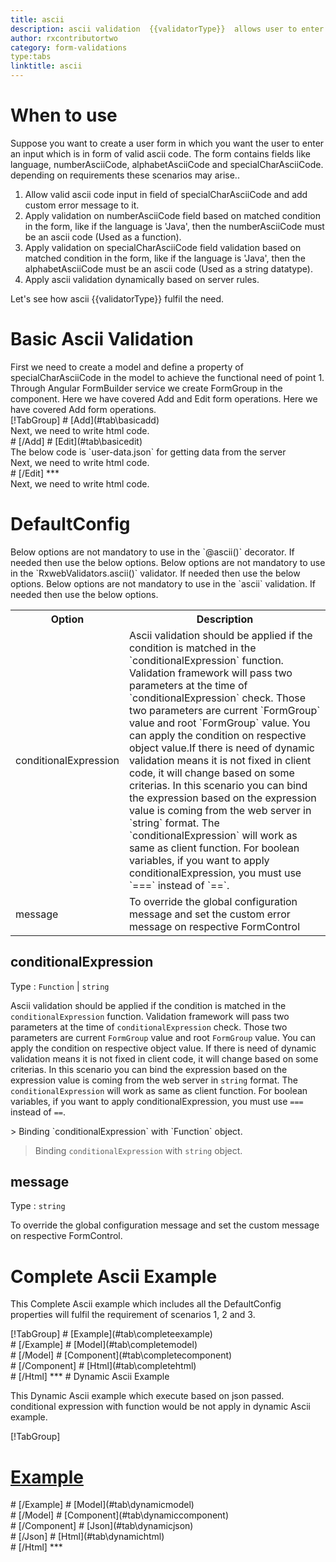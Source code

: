 ```yaml
---
title: ascii
description: ascii validation  {{validatorType}}  allows user to enter the input which is in the proper ascii format.
author: rxcontributortwo
category: form-validations
type:tabs
linktitle: ascii
---
```

# When to use
Suppose you want to create a user form in which you want the user to enter an  input which is in form of valid ascii code. The form contains fields like language, numberAsciiCode, alphabetAsciiCode and specialCharAsciiCode. depending on requirements these scenarios may arise..
<ol class='showHideElement'>
     <li>Allow valid ascii code input in field of specialCharAsciiCode and add custom error message to it.</li>
     <li>Apply validation on numberAsciiCode field based on matched condition in the form, like if the language is 'Java', then the numberAsciiCode must be an ascii code (Used as a function).</li>
     <li>Apply validation on specialCharAsciiCode field validation based on matched condition in the form, like if the language is 'Java', then the alphabetAsciiCode must be an ascii code (Used as a string datatype).</li>
     <data-scope scope="['decorator','validator']">
          <li>Apply ascii validation dynamically based on server rules.</li>
     </data-scope>
</ol>
Let's see how ascii  {{validatorType}}  fulfil the need.

# Basic Ascii Validation
<data-scope scope="['decorator','template-driven-directives','template-driven-decorators']">
First we need to create a model and define a property of specialCharAsciiCode in the model to achieve the functional need of point 1.
<div component="app-code" key="ascii-add-model"></div> 
</data-scope>
Through Angular FormBuilder service we create FormGroup in the component.
<data-scope scope="['decorator']">
Here we have covered Add and Edit form operations. 
</data-scope>

<data-scope scope="['validator','template-driven-directives','template-driven-decorators']">
Here we have covered Add form operations. 
</data-scope>

<data-scope scope="['decorator']">
<div component="app-tabs" key="basic-operations"></div>
[!TabGroup]
# [Add](#tab\basicadd)
<div component="app-code" key="ascii-add-component"></div> 
Next, we need to write html code.
<div component="app-code" key="ascii-add-html"></div> 
<div component="app-example-runner" ref-component="app-ascii-add"></div>
# [/Add]
# [Edit](#tab\basicedit)
<div component="app-code" key="ascii-edit-component"></div>
The below code is `user-data.json` for getting data from the server 
<div component="app-code" key="ascii-edit-json"></div> 
Next, we need to write html code.
<div component="app-code" key="ascii-edit-html"></div> 
<div component="app-example-runner" ref-component="app-ascii-edit"></div>
# [/Edit]
***
</data-scope>

<data-scope scope="['validator','template-driven-directives','template-driven-decorators']">
<div component="app-code" key="ascii-add-component"></div> 
Next, we need to write html code.
<div component="app-code" key="ascii-add-html"></div> 
<div component="app-example-runner" ref-component="app-ascii-add"></div>
</data-scope>

# DefaultConfig
<data-scope scope="['decorator']">
Below options are not mandatory to use in the `@ascii()` decorator. If needed then use the below options.
</data-scope>
<data-scope scope="['validator']">
Below options are not mandatory to use in the `RxwebValidators.ascii()` validator. If needed then use the below options.
</data-scope>
<data-scope scope="['template-driven-directives','template-driven-decorators']">
Below options are not mandatory to use in the `ascii` validation. If needed then use the below options.
</data-scope>

<table class="table table-bordered table-striped showHideElement">
<tr><th>Option</th><th>Description</th></tr>
<tr><td><a   (click)='scrollTo("#conditionalExpression")' title="conditionalExpression">conditionalExpression</a></td><td>Ascii validation should be applied if the condition is matched in the `conditionalExpression` function. Validation framework will pass two parameters at the time of `conditionalExpression` check. Those two parameters are current `FormGroup` value and root `FormGroup` value. You can apply the condition on respective object value.If there is need of dynamic validation means it is not fixed in client code, it will change based on some criterias. In this scenario you can bind the expression based on the expression value is coming from the web server in `string` format. The `conditionalExpression` will work as same as client function. For boolean variables, if you want to apply conditionalExpression, you must use `===` instead of `==`.</td></tr>
<tr><td><a  (click)='scrollTo("#message")'  title="message">message</a></td><td>To override the global configuration message and set the custom error message on respective FormControl</td></tr>
</table>

## conditionalExpression 
Type :  `Function`  |  `string` 

Ascii validation should be applied if the condition is matched in the `conditionalExpression` function. Validation framework will pass two parameters at the time of `conditionalExpression` check. Those two parameters are current `FormGroup` value and root `FormGroup` value. You can apply the condition on respective object value.
If there is need of dynamic validation means it is not fixed in client code, it will change based on some criterias. In this scenario you can bind the expression based on the expression value is coming from the web server in `string` format. The `conditionalExpression` will work as same as client function. For boolean variables, if you want to apply conditionalExpression, you must use `===` instead of `==`.

<data-scope scope="['validator','decorator']">
> Binding `conditionalExpression` with `Function` object. 
<div component="app-code" key="ascii-conditionalExpressionExampleFunction-model"></div> 
</data-scope>

> Binding `conditionalExpression` with `string` object. 
<div component="app-code" key="ascii-conditionalExpressionExampleString-model"></div> 

<div component="app-example-runner" ref-component="app-ascii-conditionalExpression" title="ascii {{validatorType}} with conditionalExpression" key="conditionalExpression"></div>

## message 
Type :  `string` 

To override the global configuration message and set the custom message on respective FormControl.

<div component="app-code" key="ascii-messageExample-model"></div> 
<div component="app-example-runner" ref-component="app-ascii-message" title="ascii {{validatorType}} with message" key="message"></div>

# Complete Ascii Example

This Complete Ascii example which includes all the DefaultConfig properties will fulfil the requirement of scenarios 1, 2 and 3.

<div component="app-tabs" key="complete"></div>
[!TabGroup]
# [Example](#tab\completeexample)
<div component="app-example-runner" ref-component="app-ascii-complete"></div>
# [/Example]
<data-scope scope="['decorator','template-driven-directives','template-driven-decorators']">
# [Model](#tab\completemodel)
<div component="app-code" key="ascii-complete-model"></div> 
# [/Model]
</data-scope>
# [Component](#tab\completecomponent)
<div component="app-code" key="ascii-complete-component"></div> 
# [/Component]
# [Html](#tab\completehtml)
<div component="app-code" key="ascii-complete-html"></div> 
# [/Html]
***

<data-scope scope="['decorator','validator']">
# Dynamic Ascii Example

This Dynamic Ascii example which execute based on json passed. conditional expression with function would be not apply in dynamic Ascii example. 

<div component="app-tabs" key="dynamic"></div>

[!TabGroup]
# [Example](#tab\dynamicexample)
<div component="app-example-runner" ref-component="app-ascii-dynamic"></div>
# [/Example]
<data-scope scope="['decorator']">
# [Model](#tab\dynamicmodel)
<div component="app-code" key="ascii-dynamic-model"></div>
# [/Model]
</data-scope>
# [Component](#tab\dynamiccomponent)
<div component="app-code" key="ascii-dynamic-component"></div>
# [/Component]
# [Json](#tab\dynamicjson)
<div component="app-code" key="ascii-dynamic-json"></div>
# [/Json]
# [Html](#tab\dynamichtml)
<div component="app-code" key="ascii-dynamic-html"></div> 
# [/Html]
***
</data-scope>
